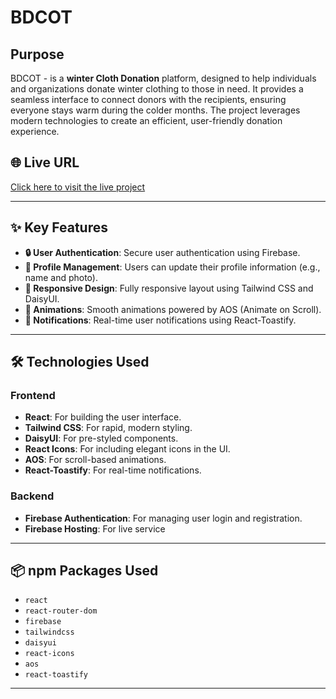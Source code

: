 # BDCOT

## Purpose
 BDCOT - is a **winter Cloth Donation** platform, designed to help individuals and organizations donate winter clothing to those in need. It provides a seamless interface to connect donors with the recipients, ensuring everyone stays warm during the colder months. The project leverages modern technologies to create an efficient, user-friendly donation experience.

## 🌐 Live URL
[Click here to visit the live project](https://phero-4add4.web.app/)

---

## ✨ Key Features
- **🔒 User Authentication**: Secure user authentication using Firebase.
- **👤 Profile Management**: Users can update their profile information (e.g., name and photo).
- **📱 Responsive Design**: Fully responsive layout using Tailwind CSS and DaisyUI.
- **🎨 Animations**: Smooth animations powered by AOS (Animate on Scroll).
- **🔔 Notifications**: Real-time user notifications using React-Toastify.

---

## 🛠️ Technologies Used

### Frontend
- **React**: For building the user interface.
- **Tailwind CSS**: For rapid, modern styling.
- **DaisyUI**: For pre-styled components.
- **React Icons**: For including elegant icons in the UI.
- **AOS**: For scroll-based animations.
- **React-Toastify**: For real-time notifications.

### Backend
- **Firebase Authentication**: For managing user login and registration.
- **Firebase Hosting**: For live service

---

## 📦 npm Packages Used
- `react`
- `react-router-dom`
- `firebase`
- `tailwindcss`
- `daisyui`
- `react-icons`
- `aos`
- `react-toastify`

---

